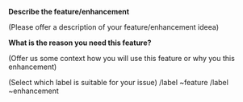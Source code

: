**Describe the feature/enhancement**

(Please offer a description of your feature/enhancement ideea)

**What is the reason you need this feature?**

(Offer us some context how you will use this feature or why you this enhancement)


(Select which label is suitable for your issue)
/label ~feature  /label ~enhancement
